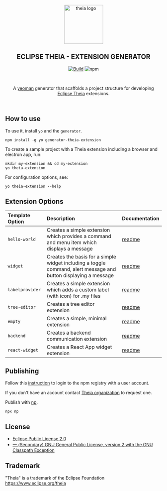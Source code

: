 <div align='center'>
<br />
<img src='https://raw.githubusercontent.com/theia-ide/generator-theia-extension/master/logo/theia.svg?sanitize=true' alt='theia logo' width='125'>

<h2>ECLIPSE THEIA - EXTENSION GENERATOR</h2>



[![Build](https://github.com/theia-ide/generator-theia-extension/workflows/Build/badge.svg?branch=master)](https://github.com/theia-ide/generator-theia-extension/actions?query=branch%3Amaster)
![npm](https://img.shields.io/npm/v/generator-theia-extension?color=blue)

<br />

A [yeoman](https://yeoman.io/) generator that scaffolds a project structure for developing [Eclipse Theia](https://github.com/eclipse-theia/theia) extensions.


<br />

</div>


## How to use

To use it, install `yo` and the `generator`.

```
npm install -g yo generator-theia-extension
```

To create a sample project with a Theia extension including a browser and electron app, run:

```
mkdir my-extension && cd my-extension
yo theia-extension
```

For configuration options, see:

```
yo theia-extension --help
```

## Extension Options


| Template Option | Description | Documentation |
|:---|:---|:---|
| `hello-world` | Creates a simple extension which provides a command and menu item which displays a message | [readme](https://github.com/paradime-io/generator-theia-extension/blob/main/templates/hello-world/README.md) |
| `widget` | Creates the basis for a simple widget including a toggle command, alert message and button displaying a message | [readme](https://github.com/paradime-io/generator-theia-extension/blob/main/templates/widget/README.md) |
| `labelprovider` | Creates a simple extension which adds a custom label (with icon) for .my files | [readme](https://github.com/paradime-io/generator-theia-extension/blob/main/templates/labelprovider/README.md) |
| `tree-editor` | Creates a tree editor extension | [readme](https://github.com/paradime-io/generator-theia-extension/blob/main/templates/tree-editor/README.md) |
| `empty` | Creates a simple, minimal extension | [readme](https://github.com/paradime-io/generator-theia-extension/blob/main/templates/empty/README.md) |
| `backend` | Creates a backend communication extension | [readme](https://github.com/paradime-io/generator-theia-extension/blob/main/templates/backend/README.md) |
| `react-widget` | Creates a React App widget extension | [readme](https://github.com/paradime-io/generator-theia-extension/blob/main/templates/backend/README.md) |


## Publishing

Follow this [instruction](https://docs.npmjs.com/cli/adduser) to login to the npm registry with a user account.

If you don't have an account contact [Theia organization](https://www.npmjs.com/~theia) to request one.

Publish with [np](https://github.com/sindresorhus/np#np--).

    npx np


## License

- [Eclipse Public License 2.0](LICENSE)
- [一 (Secondary) GNU General Public License, version 2 with the GNU Classpath Exception](LICENSE)


## Trademark
"Theia" is a trademark of the Eclipse Foundation
https://www.eclipse.org/theia
